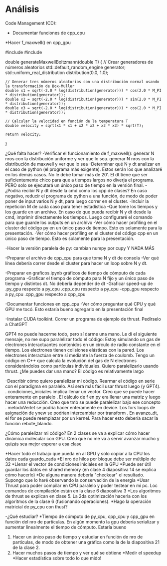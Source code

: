 # Análisis 

Code Management (CD):
* Documentar funciones de cpp_cpu


*Hacer f_maxwell() en cpp_gpu

#include <random>
#include <cmath>

double generateMaxwellBoltzmann(double T) {
    // Crear generadores de números aleatorios
    std::default_random_engine generator;
    std::uniform_real_distribution<double> distribution(0.0, 1.0);

    // Generar tres números aleatorios con una distribución normal usando la transformación de Box-Muller
    double x1 = sqrt(-2.0 * log(distribution(generator))) * cos(2.0 * M_PI * distribution(generator));
    double x2 = sqrt(-2.0 * log(distribution(generator))) * sin(2.0 * M_PI * distribution(generator));
    double x3 = sqrt(-2.0 * log(distribution(generator))) * cos(2.0 * M_PI * distribution(generator));

    // Calcular la velocidad en función de la temperatura T
    double velocity = sqrt(x1 * x1 + x2 * x2 + x3 * x3) * sqrt(T);

    return velocity;
}


¿Qué falta hacer?
-Verificar el funcionamiento de f_maxwell(): generar N nros con la distribución uniforme y ver que lo sea. generar N nros con la distribución de maxwell y ver que lo sea
-Determinar qué N y dt analizar en el caso de python (el programa más exigente). Estos serán los que analizaré en los demás casos. No le debe tomar más de 20'. El dt tiene que ser suficientemente chico para que a tiempos largos no diverja el programa. PERO solo se ejecutará un único paso de tiempo en la versión final.
-¿Podría recibir N y dt desde la cmd como los cpp de clases? En caso negativo, reducir el programa de python a una función, de modo de poder poner de input varios N y dt, para luego correr en el cluster.
-Incluir la repetición M de cada caso para tener estadística
-Que tome los tiempos y los guarde en un archivo. En caso de que pueda recibir N y dt desde la cmd, imprimir directamente los tiempos. Luego configuraré el comando para que guarde los outputs en un archivo
-Ver cómo hacer profiling en el cluster del código py en un único paso de tiempo. Esto es solamente para la presentación.
-Ver cómo hacer profiling en el cluster del código cpp en un único paso de tiempo. Esto es solamente para la presentación.

-Hacer la versión paralela de py: cambian numpy por cupy Y NADA MÁS

-Preparar el archivo de cpp_cpu para que tome N y dt de consola
-Ver qué línea debería correr desde el cluster para hacer un loop sobre N y dt.

-Preparar en graficos.ipynb gráficos de tiempo de cómputo de cada programa
-Graficar el tiempo de cómputo para N fijo y un único paso de tiempo y distintos dt. No debería depender de dt
-Graficar speed-up de
.py_gpu respecto a py_cpu
.cpp_cpu respecto a py_cpu
-cpp_gpu respecto a py_cpu
.cpp_gpu respecto a cpp_cpu

-Documentar funciones en cpp_cpu
-Ver cómo preguntar qué CPU y qué GPU me tocó. Esto estaría bueno agregarlo en la presentación final

-Instalar CUDA toolkint. Correr un programa de ejemplo de thrust. Pedírselo a ChatGPT

GPT4 no puede hacerme todo, pero sí darme una mano. Le di el siguiente mensaje, no me supo paralelizar todo el código:
Estoy simulando un gas de electrones interactuantes contenidos en un círculo de radio constante en el tiempo. Los electrones tienen colisiones elásticas con la pared. Los electrones interactúan entre sí mediante la fuerza de coulomb. Tengo un código en C++ que calcula la evolución del gas de N electrones considerándolos como partículas individuales. Quiero paralelizarlo usando thrust. ¿Me puedes dar una mano? El código es relativamente largo


-Describir cómo quiero paralelizar mi código. Rearmar el código en serie con el paradigma en paralelo. Así será más fácil usar thrust luego (y GPT4).
. condiciones_iniciales implica llenar un vector. Creo que se puede hacer enteramente en paralelo
. El cálculo de f en py era llenar una matriz y luego hacer una reducción. Creo que tmb se puede paralelizar bajo ese concepto
. metodoVerlet se podría hacer enteramente en device. Los fors loops de asignación de ynew se podrían intercambiar por transform
. En avanzo_dt, el for se puede reemplazar por un kernel. Para hacer esto debería sacar la función rebote_blando.



¿Cómo paralelizar mi código?
En 2 clases se va a explicar cómo hacer dinámica molecular con GPU. Creo que no me va a servir avanzar mucho y quizás sea mejor esperar a esa clase

*Hacer todo el trabajo que pueda en al GPU y solo copiar a la CPU los datos cada guardo_cada
*El nro de hilos por bloque debe ser mútliplo de 32
*Llenar el vector de condiciones iniciales en la GPU
*Puede ser útil guardar los datos en shared memory (en clase 4 diapositiva 14 se explica cómo hacerlo)
*De alguna manera debería "checkear" el resultado. Supongo que lo haré observando la conservación de la energía
*Usar Thrust para poder compilar en CPU paralelo y poder testear en mi pc. Loc comandos de compilación están en la clase 6 diapositiva 3
*Los algoritmos de thrust se explican en clase 5. La 2da optimización hacerla con los algoritmos de la clase 6 (fusionando operaciones).
*Hago la operación matricial de py_cpu con thust?

-¿Qué estudiar?
*Tiempo de cómputo de py_cpu, cpp_cpu y cpp_gpu en función del nro de partículas. En algún momento la gpu debería serializar y aumentar linealmente el tiempo de cómputo. Estaría bueno
1. Hacer un único paso de tiempo y estudiar en función de nro de partículas, de modo de obtener una gráfica como la de la diapositiva 21 de la clase 2.
2. Hacer muchos pasos de tiempo y ver qué se obtiene
*Medir el speedup
*Hacer estadística sobre todo lo que mido!
